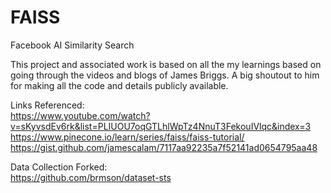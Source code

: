 # FAISS
Facebook AI Similarity Search

This project and associated work is based on all the my learnings based on going through the videos and blogs of James Briggs.
A big shoutout to him for making all the code and details publicly available.

Links Referenced: <br>
https://www.youtube.com/watch?v=sKyvsdEv6rk&list=PLIUOU7oqGTLhlWpTz4NnuT3FekouIVlqc&index=3 <br>
https://www.pinecone.io/learn/series/faiss/faiss-tutorial/ <br>
https://gist.github.com/jamescalam/7117aa92235a7f52141ad0654795aa48 <br>

Data Collection Forked: <br>
https://github.com/brmson/dataset-sts <br>





